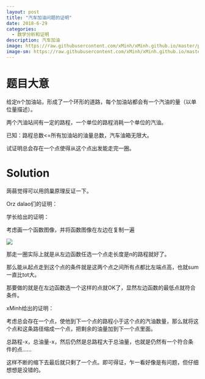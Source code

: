 ```yaml
---
layout: post
title: "汽车加油问题的证明"
date: 2018-6-29
categories:
  - 数学分析和证明
description: 汽车加油
image: https://raw.githubusercontent.com/xMinh/xMinh.github.io/master/pic/backgrounds/1c4fd43d-e3ca-4dfb-a891-e14ba5af01ea.jpg
image-sm: https://raw.githubusercontent.com/xMinh/xMinh.github.io/master/pic/backgrounds/1c4fd43d-e3ca-4dfb-a891-e14ba5af01ea.jpg
---
```

# 题目大意

给定n个加油站，形成了一个环形的道路，每个加油站都会有一个汽油的量（以单位量描述）。

两个汽油站间有一定的路程，一个单位的路程消耗一个单位的汽油。

已知：路程总数<=所有加油站的油量总数，汽车油箱无限大。

试证明总会存在一个点使得从这个点出发能走完一圈。

# Solution

蒟蒻觉得可以用鸽巢原理反证一下。

Orz dalao们的证明：

学长给出的证明：

考虑画一个函数图像，并将函数图像在左边在复制一遍

![](https://s1.ax1x.com/2018/06/29/PiLacj.png)

那走一圈实际上就是从左边函数任选一个点走长度是n的路程就好了。

那么能从起点走到这个点的条件就是这两个点之间所有点都比左端点高，也就sum一直比tot大。

那要做的就是在左边函数选一个这样的点就OK了，显然左边函数的最低点就符合条件。

xMinh给出的证明：

考虑总会存在一个点，使他到下一个点的路程小于这个点的汽油数量，那么就将这个点和这条路径缩成一个点，把剩余的油量加到下一个点里面。

总路程-x，总油量-x，然后仍然是总路程大于总油量，也就是仍然有一个符合条件的点……

这样不断的缩下去最后就只剩了一个点。即可得证，乍一看好像是有问题，但仔细想想是没错的。
